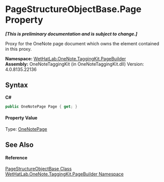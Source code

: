 # PageStructureObjectBase.Page Property 
 _**\[This is preliminary documentation and is subject to change.\]**_

Proxy for the OneNote page document which owns the element contained in this proxy.

**Namespace:**&nbsp;<a href="56352230-71f2-f4b7-63a8-983965663af5.md">WetHatLab.OneNote.TaggingKit.PageBuilder</a><br />**Assembly:**&nbsp;OneNoteTaggingKit (in OneNoteTaggingKit.dll) Version: 4.0.8135.22136

## Syntax

**C#**<br />
``` C#
public OneNotePage Page { get; }
```


#### Property Value
Type: <a href="6754c7d7-0598-ae1f-ff8c-6808b714b0ab.md">OneNotePage</a>

## See Also


#### Reference
<a href="9614e26d-4f3e-ec75-682e-cd6e5bcdf145.md">PageStructureObjectBase Class</a><br /><a href="56352230-71f2-f4b7-63a8-983965663af5.md">WetHatLab.OneNote.TaggingKit.PageBuilder Namespace</a><br />